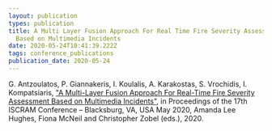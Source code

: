 ```yaml
---
layout: publication
types: publication
title: A Multi Layer Fusion Approach For Real Time Fire Severity Assessment
  Based on Multimedia Incidents
date: 2020-05-24T10:41:39.222Z
tags: conference_publications
publication_date: 2020-05-24
---
```

G. Antzoulatos, P. Giannakeris, I. Koulalis, A. Karakostas, S. Vrochidis, I. Kompatsiaris, ["A Multi-Layer Fusion Approach For Real-Time Fire Severity Assessment Based on Multimedia Incidents"](http://idl.iscram.org/files/gerasimosantzoulatos/2020/2209_GerasimosAntzoulatos_etal2020.pdf), in Proceedings of the 17th ISCRAM Conference – Blacksburg, VA, USA May 2020, Amanda Lee Hughes, Fiona McNeil and Christopher Zobel (eds.), 2020.  

